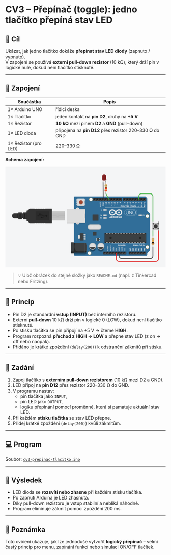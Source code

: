 # CV3 – Přepínač (toggle): jedno tlačítko přepíná stav LED

## 🧩 Cíl
Ukázat, jak jedno tlačítko dokáže **přepínat stav LED diody** (zapnuto / vypnuto).  
V zapojení se používá **externí pull-down rezistor** (10 kΩ), který drží pin v logické nule, dokud není tlačítko stisknuté.

---

## 🔌 Zapojení

| Součástka | Popis |
|------------|--------|
| 1× Arduino UNO | řídicí deska |
| 1× Tlačítko | jeden kontakt na **pin D2**, druhý na **+5 V** |
| 1× Rezistor | **10 kΩ** mezi pinem **D2** a **GND** (pull-down) |
| 1× LED dioda | připojena na **pin D12** přes rezistor 220–330 Ω do GND |
| 1× Rezistor (pro LED) | 220–330 Ω |

**Schéma zapojení:**

![Zapojení – Přepínač tlačítko](zapojeni-cv3.png)

> 💡 Ulož obrázek do stejné složky jako `README.md` (např. z Tinkercad nebo Fritzing).

---

## 🧠 Princip
- Pin D2 je standardní **vstup (INPUT)** bez interního rezistoru.  
- Externí **pull-down** 10 kΩ drží pin v logické 0 (LOW), dokud není tlačítko stisknuté.  
- Po stisku tlačítka se pin připojí na +5 V → čteme **HIGH**.  
- Program rozpozná **přechod z HIGH → LOW** a přepne stav LED (z on → off nebo naopak).  
- Přidáno je krátké zpoždění (`delay(200)`) k odstranění zákmitů při stisku.

---

## 🎯 Zadání
1. Zapoj tlačítko s **externím pull-down rezistorem** (10 kΩ mezi D2 a GND).  
2. LED připoj na **pin D12** přes rezistor 220–330 Ω do GND.  
3. V programu nastav:
   - pin tlačítka jako `INPUT`,  
   - pin LED jako `OUTPUT`,  
   - logiku přepínání pomocí proměnné, která si pamatuje aktuální stav LED.  
4. Při každém **stisku tlačítka** se stav LED přepne.  
5. Přidej krátké zpoždění (`delay(200)`) kvůli zákmitům.  

---

## 💻 Program
Soubor: [`cv3-prepinac-tlacitko.ino`](./cv3-prepinac-tlacitko.ino)

---

## 🧪 Výsledek
- LED dioda se **rozsvítí nebo zhasne** při každém stisku tlačítka.  
- Po zapnutí Arduina je LED zhasnutá.  
- Díky pull-down rezistoru je vstup stabilní a nebliká náhodně.  
- Program eliminuje zákmit pomocí zpoždění 200 ms.

---

## 📘 Poznámka
Toto cvičení ukazuje, jak lze jednoduše vytvořit **logický přepínač** – velmi častý princip pro menu, zapínání funkcí nebo simulaci ON/OFF tlačítek.
